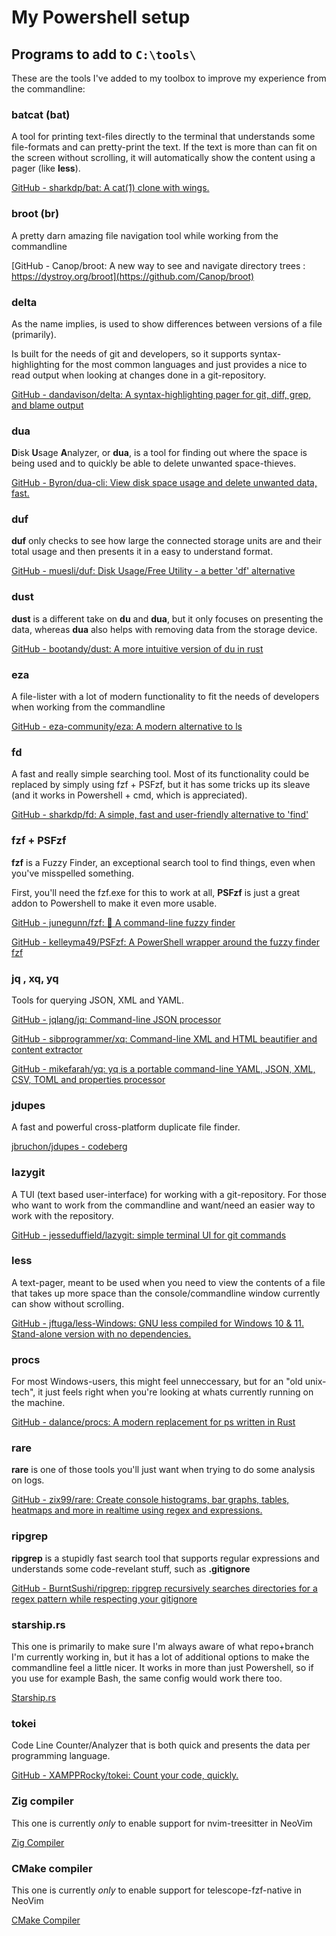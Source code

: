 # My Powershell setup

## Programs to add to `C:\tools\`

These are the tools I've added to my toolbox to improve my experience from the commandline:

### batcat (bat)

A tool for printing text-files directly to the terminal that understands some file-formats and can pretty-print the text. If the text is more than can fit on the screen without scrolling, it will automatically show the content using a pager (like **less**).

[GitHub - sharkdp/bat: A cat(1) clone with wings.](https://github.com/sharkdp/bat)

### broot (br)

A pretty darn amazing file navigation tool while working from the commandline

[GitHub - Canop/broot: A new way to see and navigate directory trees : https://dystroy.org/broot](https://github.com/Canop/broot)

### delta

As the name implies, is used to show differences between versions of a file (primarily).

Is built for the needs of git and developers, so it supports syntax-highlighting for the most common languages and just provides a nice to read output when looking at changes done in a git-repository.

[GitHub - dandavison/delta: A syntax-highlighting pager for git, diff, grep, and blame output](https://github.com/dandavison/delta)

### dua

**D**isk **U**sage **A**nalyzer, or **dua**, is a tool for finding out where the space is being used and to quickly be able to delete unwanted space-thieves.

[GitHub - Byron/dua-cli: View disk space usage and delete unwanted data, fast.](https://github.com/Byron/dua-cli)

### duf

**duf** only checks to see how large the connected storage units are and their total usage and then presents it in a easy to understand format.

[GitHub - muesli/duf: Disk Usage/Free Utility - a better &#39;df&#39; alternative](https://github.com/muesli/duf)

### dust

**dust** is a different take on **du** and **dua**, but it only focuses on presenting the data, whereas **dua** also helps with removing data from the storage device.

[GitHub - bootandy/dust: A more intuitive version of du in rust](https://github.com/bootandy/dust)

### eza

A file-lister with a lot of modern functionality to fit the needs of developers when working from the commandline

[GitHub - eza-community/eza: A modern alternative to ls](https://github.com/eza-community/eza)

### fd

A fast and really simple searching tool. Most of its functionality could be replaced by simply using fzf + PSFzf, but it has some tricks up its sleave (and it works in Powershell + cmd, which is appreciated).

[GitHub - sharkdp/fd: A simple, fast and user-friendly alternative to &#39;find&#39;](https://github.com/sharkdp/fd)

### fzf + PSFzf

**fzf** is a Fuzzy Finder, an exceptional search tool to find things, even when you've misspelled something.

First, you'll need the fzf.exe for this to work at all, **PSFzf** is just a great addon to Powershell to make it even more usable.

[GitHub - junegunn/fzf: :cherry_blossom: A command-line fuzzy finder](https://github.com/junegunn/fzf)

[GitHub - kelleyma49/PSFzf: A PowerShell wrapper around the fuzzy finder fzf](https://github.com/kelleyma49/PSFzf)

### jq , xq, yq

Tools for querying JSON, XML and YAML.

[GitHub - jqlang/jq: Command-line JSON processor](https://github.com/jqlang/jq)

[GitHub - sibprogrammer/xq: Command-line XML and HTML beautifier and content extractor](https://github.com/sibprogrammer/xq)

[GitHub - mikefarah/yq: yq is a portable command-line YAML, JSON, XML, CSV, TOML and properties processor](https://github.com/mikefarah/yq)

### jdupes

A fast and powerful cross-platform duplicate file finder.

[jbruchon/jdupes - codeberg](https://codeberg.org/jbruchon/jdupes)

### lazygit

A TUI (text based user-interface) for working with a git-repository. For those who want to work from the commandline and want/need an easier way to work with the repository.

[GitHub - jesseduffield/lazygit: simple terminal UI for git commands](https://github.com/jesseduffield/lazygit)

### less

A text-pager, meant to be used when you need to view the contents of a file that takes up more space than the console/commandline window currently can show without scrolling.

[GitHub - jftuga/less-Windows: GNU less compiled for Windows 10 &amp; 11. Stand-alone version with no dependencies.](https://github.com/jftuga/less-Windows)

### procs

For most Windows-users, this might feel unneccessary, but for an "old unix-tech", it just feels right when you're looking at whats currently running on the machine.

[GitHub - dalance/procs: A modern replacement for ps written in Rust](https://github.com/dalance/procs)

### rare

**rare** is one of those tools you'll just want when trying to do some analysis on logs.

[GitHub - zix99/rare: Create console histograms, bar graphs, tables, heatmaps and more in realtime using regex and expressions.](https://github.com/zix99/rare)

### ripgrep

**ripgrep** is a stupidly fast search tool that supports regular expressions and understands some code-revelant stuff, such as **.gitignore**

[GitHub - BurntSushi/ripgrep: ripgrep recursively searches directories for a regex pattern while respecting your gitignore](https://github.com/BurntSushi/ripgrep)

### starship.rs

This one is primarily to make sure I'm always aware of what repo+branch I'm currently working in, but it has a lot of additional options to make the commandline feel a little nicer. It works in more than just Powershell, so if you use for example Bash, the same config would work there too.

[Starship.rs](https://starship.rs/)

### tokei

Code Line Counter/Analyzer that is both quick and presents the data per programming language.

[GitHub - XAMPPRocky/tokei: Count your code, quickly.](https://github.com/XAMPPRocky/tokei)

### Zig compiler

This one is currently _only_ to enable support for nvim-treesitter in NeoVim

[Zig Compiler](https://ziglang.org/download/)

### CMake compiler

This one is currently _only_ to enable support for telescope-fzf-native in NeoVim

[CMake Compiler](https://cmake.org/download/)
